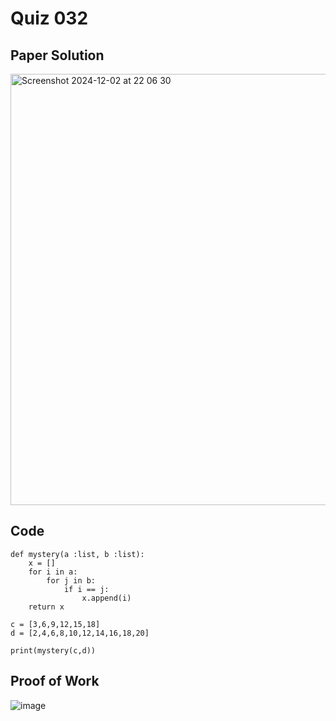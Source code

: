 # Quiz 032

## Paper Solution

<img width="690" alt="Screenshot 2024-12-02 at 22 06 30" src="https://github.com/user-attachments/assets/4c2d74b5-4ad6-40c8-99e5-2fa0943cd3d5">

## Code

```
def mystery(a :list, b :list):
    x = []
    for i in a:
        for j in b:
            if i == j:
                x.append(i)
    return x

c = [3,6,9,12,15,18]
d = [2,4,6,8,10,12,14,16,18,20]

print(mystery(c,d))
```
## Proof of Work

![image](https://github.com/user-attachments/assets/ef647e1c-0b75-4a86-b77f-ef3b52191e6a)
